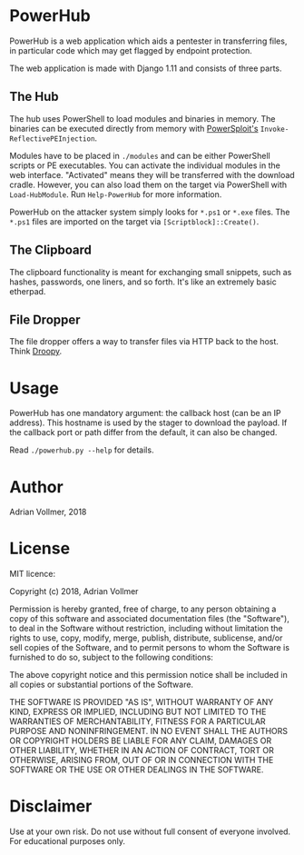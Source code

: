 PowerHub
========

PowerHub is a web application which aids a pentester in transferring files,
in particular code which may get flagged by endpoint protection.

The web application is made with Django 1.11 and consists of three parts.

The Hub
-------

The hub uses PowerShell to load modules and binaries in memory. The binaries
can be executed directly from memory with
[PowerSploit's](https://github.com/PowerShellMafia/PowerSploit)
`Invoke-ReflectivePEInjection`.

Modules have to be placed in `./modules` and can be either PowerShell
scripts or PE executables. You can activate the individual modules in the
web interface. "Activated" means they will be transferred with the download
cradle. However, you can also load them on the target via PowerShell with
`Load-HubModule`. Run `Help-PowerHub` for more information.

PowerHub on the attacker system simply looks for `*.ps1` or `*.exe` files.
The `*.ps1` files are imported on the target via `[Scriptblock]::Create()`.

The Clipboard
-------------

The clipboard functionality is meant for exchanging small snippets, such as
hashes, passwords, one liners, and so forth. It's like an extremely basic
etherpad.

File Dropper
------------

The file dropper offers a way to transfer files via HTTP back to the host.
Think [Droopy](https://github.com/stackp/Droopy).

Usage
=====

PowerHub has one mandatory argument: the callback host (can be an IP
address). This hostname is used by the stager to download the payload. If
the callback port or path differ from the default, it can also be changed.

Read `./powerhub.py --help` for details.

Author
======

Adrian Vollmer, 2018

License
=======

MIT licence:

Copyright (c) 2018, Adrian Vollmer

Permission is hereby granted, free of charge, to any person obtaining a copy
of this software and associated documentation files (the "Software"), to
deal in the Software without restriction, including without limitation the
rights to use, copy, modify, merge, publish, distribute, sublicense, and/or
sell copies of the Software, and to permit persons to whom the Software is
furnished to do so, subject to the following conditions:

The above copyright notice and this permission notice shall be included in
all copies or substantial portions of the Software.

THE SOFTWARE IS PROVIDED "AS IS", WITHOUT WARRANTY OF ANY KIND, EXPRESS OR
IMPLIED, INCLUDING BUT NOT LIMITED TO THE WARRANTIES OF MERCHANTABILITY,
FITNESS FOR A PARTICULAR PURPOSE AND NONINFRINGEMENT. IN NO EVENT SHALL THE
AUTHORS OR COPYRIGHT HOLDERS BE LIABLE FOR ANY CLAIM, DAMAGES OR OTHER
LIABILITY, WHETHER IN AN ACTION OF CONTRACT, TORT OR OTHERWISE, ARISING
FROM, OUT OF OR IN CONNECTION WITH THE SOFTWARE OR THE USE OR OTHER DEALINGS
IN THE SOFTWARE.

Disclaimer
==========

Use at your own risk. Do not use without full consent of everyone involved.
For educational purposes only.
